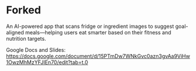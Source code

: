# Forked

An AI-powered app that scans fridge or ingredient images to suggest goal-aligned meals—helping users eat smarter based on their fitness and nutrition targets.

Google Docs and Slides: https://docs.google.com/document/d/15PTmDw7WNkGvc0azn3gvAa9ViHw1OwzMhMzYFJIEn70/edit?tab=t.0
